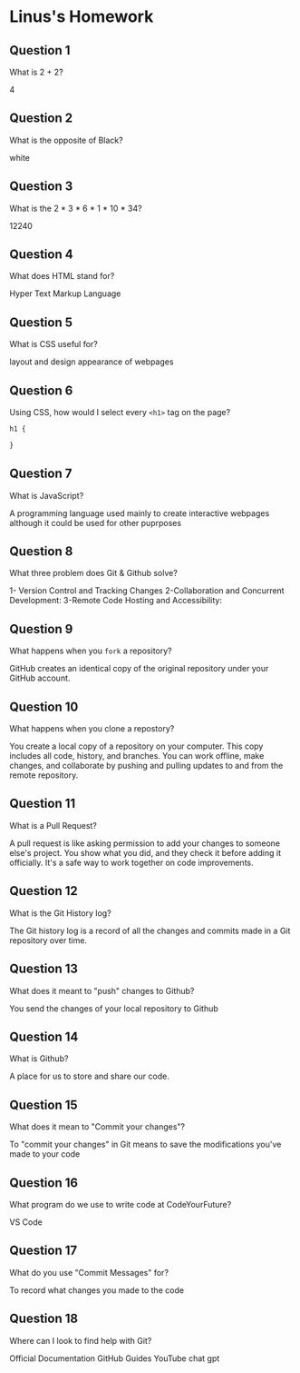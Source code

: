 # Linus's Homework

## Question 1

What is 2 + 2?

4

## Question 2

What is the opposite of Black?

white

## Question 3

What is the  2 * 3 * 6 * 1 * 10 * 34?

12240

## Question 4 

What does HTML stand for?

Hyper Text Markup Language

## Question 5

What is CSS useful for?

layout and design appearance of webpages

## Question 6

Using CSS, how would I select every `<h1>` tag on the page?

```css
h1 {

}
```

## Question 7

What is JavaScript?

A programming language used mainly to create interactive webpages although it could be used for other puprposes

## Question 8

What three problem does Git & Github solve?

1- Version Control and Tracking Changes
2-Collaboration and Concurrent Development:
3-Remote Code Hosting and Accessibility:


## Question 9

What happens when you `fork` a repository?

GitHub creates an identical copy of the original repository under your GitHub account. 

## Question 10 

What happens when you clone a repostory?

You create a local copy of a repository on your computer. This copy includes all code, history, and branches. You can work offline, make changes, and collaborate by pushing and pulling updates to and from the remote repository.

## Question 11

What is a Pull Request?

A pull request is like asking permission to add your changes to someone else's project. You show what you did, and they check it before adding it officially. It's a safe way to work together on code improvements.

## Question 12

What is the Git History log?

The Git history log is a record of all the changes and commits made in a Git repository over time. 

## Question 13

What does it meant to "push" changes to Github?

You send the changes of your local repository to Github

## Question 14

What is Github?

A place for us to store and share our code.

## Question 15

What does it mean to "Commit your changes"?

To "commit your changes" in Git means to save the modifications you've made to your code 

## Question 16

What program do we use to write code at CodeYourFuture?

VS Code

## Question 17

What do you use "Commit Messages" for?

To record what changes you made to the code

## Question 18

Where can I look to find help with Git?

Official Documentation
GitHub Guides
YouTube
chat gpt
